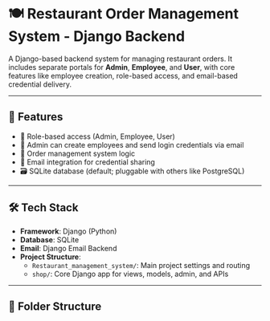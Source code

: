 # 🍽️ Restaurant Order Management System - Django Backend

A Django-based backend system for managing restaurant orders. It includes separate portals for **Admin**, **Employee**, and **User**, with core features like employee creation, role-based access, and email-based credential delivery.

---

## 🧩 Features

- 🔐 Role-based access (Admin, Employee, User)
- 👤 Admin can create employees and send login credentials via email
- 🧾 Order management system logic
- 📧 Email integration for credential sharing
- 🗃️ SQLite database (default; pluggable with others like PostgreSQL)

---

## 🛠️ Tech Stack

- **Framework**: Django (Python)
- **Database**: SQLite
- **Email**: Django Email Backend
- **Project Structure**:
  - `Restaurant_management_system/`: Main project settings and routing
  - `shop/`: Core Django app for views, models, admin, and APIs

---

## 📂 Folder Structure

